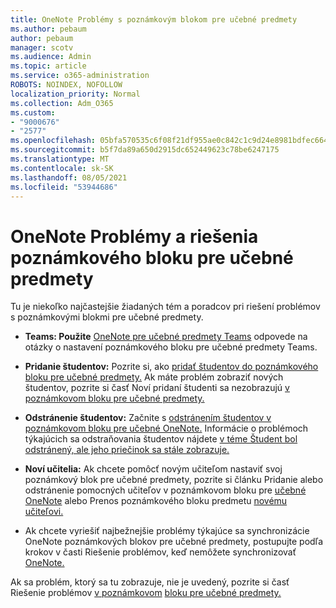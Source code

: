 ```yaml
---
title: OneNote Problémy s poznámkovým blokom pre učebné predmety
ms.author: pebaum
author: pebaum
manager: scotv
ms.audience: Admin
ms.topic: article
ms.service: o365-administration
ROBOTS: NOINDEX, NOFOLLOW
localization_priority: Normal
ms.collection: Adm_O365
ms.custom:
- "9000676"
- "2577"
ms.openlocfilehash: 05bfa570535c6f08f21df955ae0c842c1c9d24e8981bdfec6642c1a1729d68f8
ms.sourcegitcommit: b5f7da89a650d2915dc652449623c78be6247175
ms.translationtype: MT
ms.contentlocale: sk-SK
ms.lasthandoff: 08/05/2021
ms.locfileid: "53944686"
---
```

# <a name="onenote-class-notebook-issues-and-resolutions"></a>OneNote Problémy a riešenia poznámkového bloku pre učebné predmety

Tu je niekoľko najčastejšie žiadaných tém a poradcov pri riešení problémov s poznámkovými blokmi pre učebné predmety.

- **Teams: Použite** [OneNote pre učebné predmety Teams](https://support.office.com/article/bd77f11f-27cd-4d41-bfbd-2b11799f1440) odpovede na otázky o nastavení poznámkového bloku pre učebné predmety Teams.

- **Pridanie študentov:** Pozrite si, ako [pridať študentov do poznámkového bloku pre učebné predmety.](https://support.office.com/article/149882af-506a-4689-9fee-39309b97aae8) Ak máte problém zobraziť nových študentov, pozrite si časť Noví pridaní študenti sa nezobrazujú [v poznámkovom bloku pre učebné predmety.](https://support.office.com/article/4da02c45-b435-4af1-921b-51b8ee40e1c9)

- **Odstránenie študentov:** Začnite s [odstránením študentov v poznámkovom bloku pre učebné OneNote.](https://support.office.com/article/86dcf019-408f-4de8-8055-eb61f1578c3c) Informácie o problémoch týkajúcich sa odstraňovania študentov nájdete [v téme Študent bol odstránený, ale jeho priečinok sa stále zobrazuje.](https://support.office.com/article/0ed81eaa-c14a-436f-bb6f-ce95f130cc71)

- **Noví učitelia:** Ak chcete pomôcť novým učiteľom nastaviť svoj poznámkový blok pre učebné predmety, pozrite si článku Pridanie alebo odstránenie pomocných učiteľov v poznámkovom bloku pre [učebné OneNote](https://support.office.com/article/fdcb870b-49a7-4a14-9ea6-d817f88026f8) alebo Prenos poznámkového bloku predmetu [novému učiteľovi.](https://support.office.com/article/84ef5d4a-0eec-4d5b-bc22-1317bc3b9027)

- Ak chcete vyriešiť najbežnejšie problémy týkajúce sa synchronizácie OneNote poznámkových blokov pre učebné predmety, postupujte podľa krokov v časti Riešenie problémov, keď nemôžete synchronizovať [OneNote.](https://support.office.com/article/Fix-issues-when-you-can-t-sync-OneNote-299495ef-66d1-448f-90c1-b785a6968d45)

Ak sa problém, ktorý sa tu zobrazuje, nie je uvedený, pozrite si časť Riešenie problémov [v poznámkovom](https://support.office.com/article/class-notebook-ee70aff9-52e8-449f-be6a-7cbc1d65eaea#ID0EAABAAA=Manage&ID0EABAAA=Troubleshoot) [bloku pre učebné predmety.](https://support.office.com/article/class-notebook-ee70aff9-52e8-449f-be6a-7cbc1d65eaea) 


